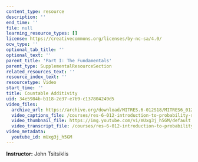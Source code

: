 ```yaml
---
content_type: resource
description: ''
end_time: ''
file: null
learning_resource_types: []
license: https://creativecommons.org/licenses/by-nc-sa/4.0/
ocw_type: ''
optional_tab_title: ''
optional_text: ''
parent_title: 'Part I: The Fundamentals'
parent_type: SupplementalResourceSection
related_resources_text: ''
resource_index_text: ''
resourcetype: Video
start_time: ''
title: Countable Additivity
uid: 34e5984b-b118-2e37-e7b9-c137804249d5
video_files:
  archive_url: https://archive.org/download/MITRES.6-012S18/MITRES6_012S18_L01-09_300k.mp4
  video_captions_file: /courses/res-6-012-introduction-to-probability-spring-2018/79102856d62f50f38b0bcbd2b7a4b0c6_mUxg3j_h5GM.vtt
  video_thumbnail_file: https://img.youtube.com/vi/mUxg3j_h5GM/default.jpg
  video_transcript_file: /courses/res-6-012-introduction-to-probability-spring-2018/1edd5d52d7d1906bc011c526c61bd3ab_mUxg3j_h5GM.pdf
video_metadata:
  youtube_id: mUxg3j_h5GM
---
```


**Instructor:** John Tsitsiklis

